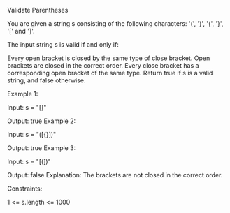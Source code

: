 Validate Parentheses

You are given a string s consisting of the following characters: '(', ')', '{', '}', '[' and ']'.

The input string s is valid if and only if:

Every open bracket is closed by the same type of close bracket.
Open brackets are closed in the correct order.
Every close bracket has a corresponding open bracket of the same type.
Return true if s is a valid string, and false otherwise.

Example 1:

Input: s = "[]"

Output: true
Example 2:

Input: s = "([{}])"

Output: true
Example 3:

Input: s = "[(])"

Output: false
Explanation: The brackets are not closed in the correct order.

Constraints:

1 <= s.length <= 1000